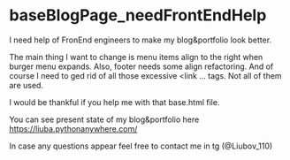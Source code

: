 # baseBlogPage_needFrontEndHelp

I need help of FronEnd engineers to make my blog&amp;portfolio look better.


The main thing I want to change is menu items align to the right when burger menu expands.
Also, footer needs some align refactoring.
And of course I need to ged rid of all those excessive <link ... tags. Not all of them are used.
                                                             
I would be thankful if you help me with that base.html file.

                                                             
You can see present state of my blog&amp;portfolio here https://liuba.pythonanywhere.com/

In case any questions appear feel free to contact me in tg (@Liubov_110)
                                             
